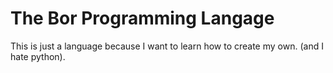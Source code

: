 # The Bor Programming Langage

This is just a language because I want to learn how to create my own. (and I hate python).